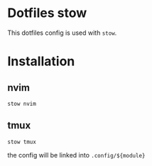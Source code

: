 # Dotfiles stow

This dotfiles config is used with `stow`. 
# Installation
## nvim
```stow nvim```
## tmux
```stow tmux```

the config will be linked into `.config/${module}`
